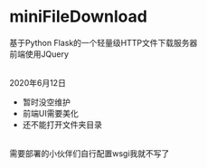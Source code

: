 # miniFileDownload
基于Python Flask的一个轻量级HTTP文件下载服务器
<br />前端使用JQuery

<br />2020年6月12日
+ 暂时没空维护
+ 前端UI需要美化
+ 还不能打开文件夹目录

<br />需要部署的小伙伴们自行配置wsgi我就不写了
